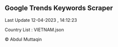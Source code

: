 

## Google Trends Keywords Scraper 
 
Last Update 12-04-2023 , 14:12:23

Country List :
VIETNAM.json



© Abdul Muttaqin 
